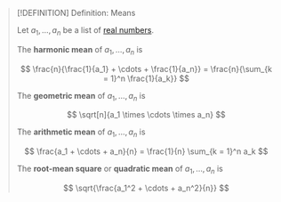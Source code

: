 >[!DEFINITION] Definition: Means
>
>Let $a_1, \dotsc, a_n$ be a list of [real numbers](../Algebra/Fields/The%20Real%20Numbers/index.md).
>
>The **harmonic mean** of $a_1, \dotsc, a_n$ is
>
>$$
>\frac{n}{\frac{1}{a_1} + \cdots + \frac{1}{a_n}} = \frac{n}{\sum_{k = 1}^n \frac{1}{a_k}}
>$$
>
>The **geometric mean** of $a_1, \dotsc, a_n$ is
>
>$$
>\sqrt[n]{a_1 \times \cdots \times a_n}
>$$
>
>The **arithmetic mean** of $a_1, \dotsc, a_n$ is
>
>$$
>\frac{a_1 + \cdots + a_n}{n} = \frac{1}{n} \sum_{k = 1}^n a_k
>$$
>
>The **root-mean square** or **quadratic mean** of $a_1, \dotsc, a_n$ is
>
>$$
>\sqrt{\frac{a_1^2 + \cdots + a_n^2}{n}}
>$$
>